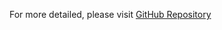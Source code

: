 For more detailed, please visit [GitHub Repository](https://github.com/TanvirArjel/TanvirArjel.Blazor)